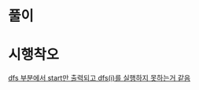 # 풀이

# 시행착오

[dfs 부분에서 start만 출력되고 dfs(i)를 실행하지 못하는거 같음](https://github.com/sgn07124/Algorithm/blob/main/trial%20&%20error/1260.java)


